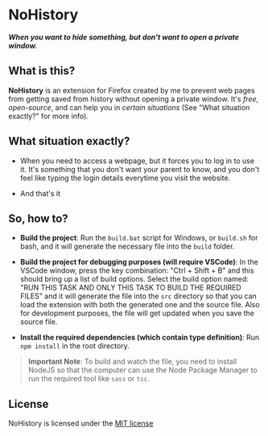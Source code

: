 # NoHistory
***When you want to hide something, but don't want to open a private window.***

## What is this?
**NoHistory** is an extension for Firefox created by me to prevent web pages from getting saved from history without opening a private window. It's *free*, *open-source*, and can help you in *certain situations* (See "What situation exactly?" for more info).

## What situation exactly?
 - When you need to access a webpage, but it forces you to log in to use it. It's something that you don't want your parent to know, and you don't feel like typing the login details everytime you visit the website.

 - And that's it

## So, how to?
 - **Build the project**: Run the `build.bat` script for Windows, or `build.sh` for bash, and it will generate the necessary file into the `build` folder.

 - **Build the project for debugging purposes (will require VSCode)**: In the VSCode window, press the key combination: "Ctrl + Shift + B" and this should bring up a list of build options. Select the build option named: "RUN THIS TASK AND ONLY THIS TASK TO BUILD THE REQUIRED FILES" and it will generate the file into the `src` directory so that you can load the extension with both the generated one and the source file. Also for development purposes, the file will get updated when you save the source file.

 - **Install the required dependencies (which contain type definition)**: Run `npm install` in the root directory.

> **Important Note**: To build and watch the file, you need to install NodeJS so that the computer can use the Node Package Manager to run the required tool like `sass` or `tsc`.

## License
NoHistory is licensed under the [MIT license](LICENSE)
